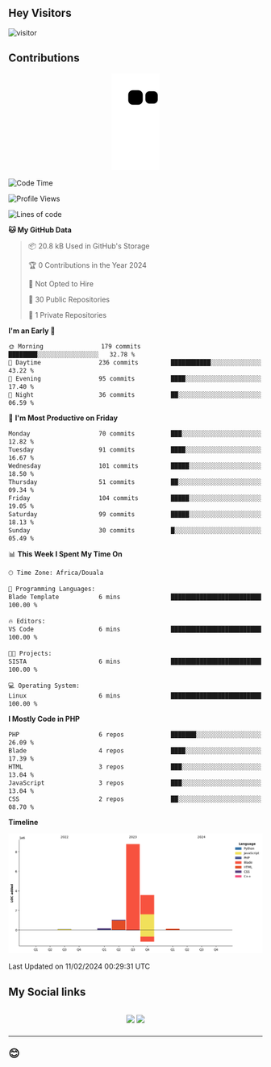 ## Hey Visitors
![visitor](https://profile-counter.glitch.me/Fotsingboris/count.svg)

## Contributions
<p align="center">
  <img src="https://raw.githubusercontent.com/Fotsingboris/Fotsingboris/output/github-contribution-grid-snake.svg" />
</p>

<!--START_SECTION:waka-->
![Code Time](http://img.shields.io/badge/Code%20Time-843%20hrs%2055%20mins-blue)

![Profile Views](http://img.shields.io/badge/Profile%20Views-0-blue)

![Lines of code](https://img.shields.io/badge/From%20Hello%20World%20I%27ve%20Written-13.7%20million%20lines%20of%20code-blue)

**🐱 My GitHub Data** 

> 📦 20.8 kB Used in GitHub's Storage 
 > 
> 🏆 0 Contributions in the Year 2024
 > 
> 🚫 Not Opted to Hire
 > 
> 📜 30 Public Repositories 
 > 
> 🔑 1 Private Repositories 
 > 
**I'm an Early 🐤** 

```text
🌞 Morning                179 commits         ████████░░░░░░░░░░░░░░░░░   32.78 % 
🌆 Daytime                236 commits         ███████████░░░░░░░░░░░░░░   43.22 % 
🌃 Evening                95 commits          ████░░░░░░░░░░░░░░░░░░░░░   17.40 % 
🌙 Night                  36 commits          ██░░░░░░░░░░░░░░░░░░░░░░░   06.59 % 
```
📅 **I'm Most Productive on Friday** 

```text
Monday                   70 commits          ███░░░░░░░░░░░░░░░░░░░░░░   12.82 % 
Tuesday                  91 commits          ████░░░░░░░░░░░░░░░░░░░░░   16.67 % 
Wednesday                101 commits         █████░░░░░░░░░░░░░░░░░░░░   18.50 % 
Thursday                 51 commits          ██░░░░░░░░░░░░░░░░░░░░░░░   09.34 % 
Friday                   104 commits         █████░░░░░░░░░░░░░░░░░░░░   19.05 % 
Saturday                 99 commits          █████░░░░░░░░░░░░░░░░░░░░   18.13 % 
Sunday                   30 commits          █░░░░░░░░░░░░░░░░░░░░░░░░   05.49 % 
```


📊 **This Week I Spent My Time On** 

```text
🕑︎ Time Zone: Africa/Douala

💬 Programming Languages: 
Blade Template           6 mins              █████████████████████████   100.00 % 

🔥 Editors: 
VS Code                  6 mins              █████████████████████████   100.00 % 

🐱‍💻 Projects: 
SISTA                    6 mins              █████████████████████████   100.00 % 

💻 Operating System: 
Linux                    6 mins              █████████████████████████   100.00 % 
```

**I Mostly Code in PHP** 

```text
PHP                      6 repos             ███████░░░░░░░░░░░░░░░░░░   26.09 % 
Blade                    4 repos             ████░░░░░░░░░░░░░░░░░░░░░   17.39 % 
HTML                     3 repos             ███░░░░░░░░░░░░░░░░░░░░░░   13.04 % 
JavaScript               3 repos             ███░░░░░░░░░░░░░░░░░░░░░░   13.04 % 
CSS                      2 repos             ██░░░░░░░░░░░░░░░░░░░░░░░   08.70 % 
```



**Timeline**

![Lines of Code chart](https://raw.githubusercontent.com/Fotsingboris/Fotsingboris/main/assets/bar_graph.png)


 Last Updated on 11/02/2024 00:29:31 UTC
<!--END_SECTION:waka-->

<h2>My Social links <h2>
<p align="center">
   <a href="https://linkedin.com/in/Fotsingboris-Mathieu"><img src="https://img.shields.io/badge/linkedin-%230077B5.svg?style=for-the-badge&logo=linkedin&logoColor=white"></a>
   <a href="https://instagram.com/Fotsingboris"><img src="https://img.shields.io/badge/instagram-%23E4405F.svg?style=for-the-badge&logo=Instagram&logoColor=white"></a>
  </p>
<hr>
😊
